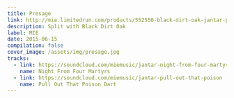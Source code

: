 ```yaml
---
title: Presage
link: http://mie.limitedrun.com/products/552550-black-dirt-oak-jantar-presage-12
description: Split with Black Dirt Oak
label: MIE
date: 2015-06-15
compilation: false
cover_image: /assets/img/presage.jpg
tracks:
  - link: https://soundcloud.com/miemusic/jantar-night-from-four-martyrs
    name: Night From Four Martyrs
  - link: https://soundcloud.com/miemusic/jantar-pull-out-that-poison
    name: Pull Out That Poison Dart
---
```


